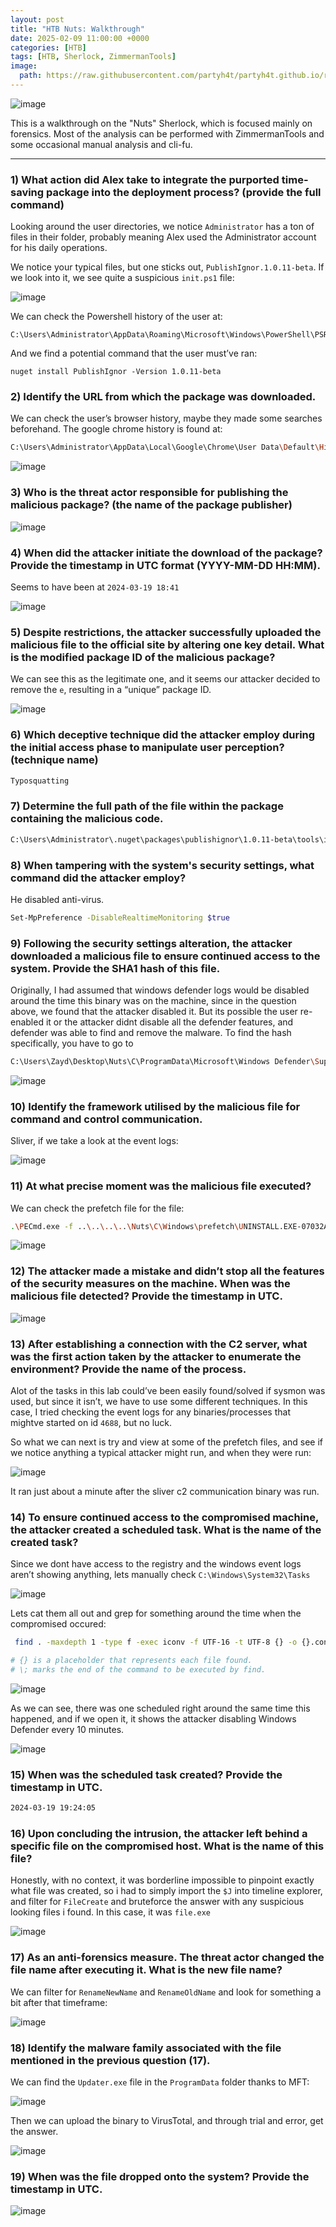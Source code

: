 ```yaml
---
layout: post
title: "HTB Nuts: Walkthrough"
date: 2025-02-09 11:00:00 +0000
categories: [HTB]
tags: [HTB, Sherlock, ZimmermanTools]
image:
  path: https://raw.githubusercontent.com/partyh4t/partyh4t.github.io/refs/heads/main/assets/posts/Headers/HTB.png
---
```


![image](https://github.com/user-attachments/assets/53d2b603-d307-461c-b17b-b54326b06520)

This is a walkthrough on the "Nuts" Sherlock, which is focused mainly on forensics. Most of the analysis can be performed with ZimmermanTools and some occasional manual analysis and cli-fu.

---

### 1) What action did Alex take to integrate the purported time-saving package into the deployment process? (provide the full command)

Looking around the user directories, we notice `Administrator` has a ton of files in their folder, probably meaning Alex used the Administrator account for his daily operations.

We notice your typical files, but one sticks out, `PublishIgnor.1.0.11-beta`. If we look into it, we see quite a suspicious `init.ps1` file:

![image](https://github.com/user-attachments/assets/5c4794e7-7957-4ed2-86bd-a1ce252a7298)

We can check the Powershell history of the user at:

```
C:\Users\Administrator\AppData\Roaming\Microsoft\Windows\PowerShell\PSReadline\ConsoleHost_history.txt
```

And we find a potential command that the user must’ve ran:
```
nuget install PublishIgnor -Version 1.0.11-beta
```
### 2) **Identify the URL from which the package was downloaded.**

We can check the user’s browser history, maybe they made some searches beforehand. The google chrome history is found at:

```bash
C:\Users\Administrator\AppData\Local\Google\Chrome\User Data\Default\History
```

![image](https://github.com/user-attachments/assets/cf86c01f-e36a-4fd7-83ce-80bc6d284bdf)

### 3) **Who is the threat actor responsible for publishing the malicious package? (the name of the package publisher)**

![image](https://github.com/user-attachments/assets/aa1384ba-4247-4df3-9227-ff305b21e42c)


### 4) **When did the attacker initiate the download of the package? Provide the timestamp in UTC format (YYYY-MM-DD HH:MM).**

Seems to have been at `2024-03-19 18:41`

![image](https://github.com/user-attachments/assets/4994c601-1ff3-44a5-9bea-98e60258033a)


### 5) **Despite restrictions, the attacker successfully uploaded the malicious file to the official site by altering one key detail. What is the modified package ID of the malicious package?**

We can see this as the legitimate one, and it seems our attacker decided to remove the `e`, resulting in a “unique” package ID.

![image](https://github.com/user-attachments/assets/ba425d05-9c19-4e69-bf42-e7a26af55148)


### 6) **Which deceptive technique did the attacker employ during the initial access phase to manipulate user perception? (technique name)**

```bash
Typosquatting
```

### 7) **Determine the full path of the file within the package containing the malicious code.**

```bash
C:\Users\Administrator\.nuget\packages\publishignor\1.0.11-beta\tools\init.ps1
```

### 8) **When tampering with the system's security settings, what command did the attacker employ?**

He disabled anti-virus.

```bash
Set-MpPreference -DisableRealtimeMonitoring $true
```

### 9) **Following the security settings alteration, the attacker downloaded a malicious file to ensure continued access to the system. Provide the SHA1 hash of this file.**

Originally, I had assumed that windows defender logs would be disabled around the time this binary was on the machine, since in the question above, we found that the attacker disabled it. But its possible the user re-enabled it or the attacker didnt disable all the defender features, and defender was able to find and remove the malware. To find the hash specifically, you have to go to 

```bash
C:\Users\Zayd\Desktop\Nuts\C\ProgramData\Microsoft\Windows Defender\Support\MPLog.log
```

![image](https://github.com/user-attachments/assets/c3ea4f15-f563-4cd4-96a7-6bc77366a90d)


### 10) **Identify the framework utilised by the malicious file for command and control communication.**

Sliver, if we take a look at the event logs:

![image](https://github.com/user-attachments/assets/4b9fad0c-a03b-4e1a-9a68-fd27f1ba25b0)


### 11) **At what precise moment was the malicious file executed?**

We can check the prefetch file for the file:

```bash
.\PECmd.exe -f ..\..\..\..\Nuts\C\Windows\prefetch\UNINSTALL.EXE-07032A62.pf
```
![image](https://github.com/user-attachments/assets/c84f6069-8b45-4880-80b4-b4825b17e5e2)

### 12) **The attacker made a mistake and didn’t stop all the features of the security measures on the machine. When was the malicious file detected? Provide the timestamp in UTC.**

![image](https://github.com/user-attachments/assets/2d637fca-35e9-460c-9ee4-229e1eb625de)


### 13) **After establishing a connection with the C2 server, what was the first action taken by the attacker to enumerate the environment? Provide the name of the process.**

Alot of the tasks in this lab could’ve been easily found/solved if sysmon was used, but since it isn’t, we have to use some different techniques. In this case, I tried checking the event logs for any binaries/processes that mightve started on id `4688`, but no luck.

So what we can next is try and view at some of the prefetch files, and see if we notice anything a typical attacker might run, and when they were run:

![image](https://github.com/user-attachments/assets/28998741-3d9c-4a3c-bc9b-0ec311e22ddd)

It ran just about a minute after the sliver c2 communication binary was run.

### 14) **To ensure continued access to the compromised machine, the attacker created a scheduled task. What is the name of the created task?**

Since we dont have access to the registry and the windows event logs aren’t showing anything, lets manually check `C:\Windows\System32\Tasks` 

![image](https://github.com/user-attachments/assets/6657a4a4-0211-48f0-9c64-3bbf9408b05b)

Lets cat them all out and grep for something around the time when the compromised occured:

```bash
 find . -maxdepth 1 -type f -exec iconv -f UTF-16 -t UTF-8 {} -o {}.converted \;

# {} is a placeholder that represents each file found.
# \; marks the end of the command to be executed by find.
```

![image](https://github.com/user-attachments/assets/cb309bec-d1b7-4ce8-9acd-ba91b1bf3a88)


As we can see, there was one scheduled right around the same time this happened, and if we open it, it shows the attacker disabling Windows Defender every 10 minutes.

![image](https://github.com/user-attachments/assets/1cdfae17-fb52-4d27-b1cc-3eecf4579ba6)


### 15) **When was the scheduled task created? Provide the timestamp in UTC.**

```bash
2024-03-19 19:24:05
```

### 16) **Upon concluding the intrusion, the attacker left behind a specific file on the compromised host. What is the name of this file?**

Honestly, with no context, it was borderline impossible to pinpoint exactly what file was created, so i had to simply import the `$J` into timeline explorer, and filter for `FileCreate` and bruteforce the answer with any suspicious looking files i found. In this case, it was `file.exe`

![image](https://github.com/user-attachments/assets/f325aa90-997f-4d69-8fd7-89c54787f65b)

### 17) **As an anti-forensics measure. The threat actor changed the file name after executing it. What is the new file name?**

We can filter for `RenameNewName` and `RenameOldName` and look for something a bit after that timeframe:

![image](https://github.com/user-attachments/assets/d4356791-c313-4fb8-8654-4a9c1a07e831)

### 18) **Identify the malware family associated with the file mentioned in the previous question (17).**

We can find the `Updater.exe` file in the `ProgramData` folder thanks to MFT:

![image](https://github.com/user-attachments/assets/b9012e3e-1574-4e8f-8220-ca71fb273705)

Then we can upload the binary to VirusTotal, and through trial and error, get the answer.

![image](https://github.com/user-attachments/assets/f004affd-f1a0-4056-ba68-c5d624ad2d1f)

### 19) **When was the file dropped onto the system? Provide the timestamp in UTC.**

![image](https://github.com/user-attachments/assets/2a9e2be4-0b3d-45b5-a0a7-ea86b4f86018)




